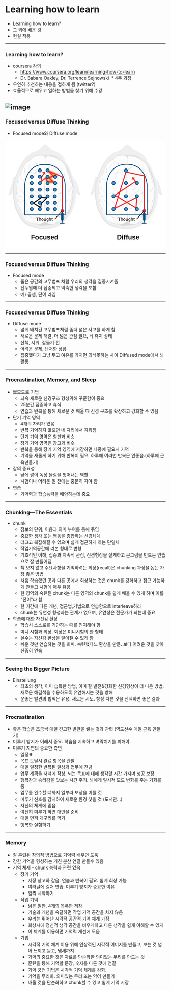 # Learning how to learn

- Learning how to learn?
- 그 외에 배운 것
- 현실 적용

---

### Learning how to learn?

* coursera 강의
  * https://www.coursera.org/learn/learning-how-to-learn
  * Dr. Babara Oakley, Dr. Terrence Sejnowski
  * 4주 과정
* 우연히 추천하는 내용을 접하게 됨 (twitter?)
* 효율적으로 배우고 일하는 방법을 찾기 위해 수강

![image](https://i.ytimg.com/vi/evLmw7UkSz0/hqdefault.jpg)
---

### Focused versus Diffuse Thinking

* Focused mode와 Diffuse mode

![image](/learning-how-to-learn/images/1.png)

---

### Focused versus Diffuse Thinking

* Focused mode
	* 좁은 공간의 고무범프 처럼 우리의 생각을 집중시켜줌
	* 전두엽에 더 집중되고 익숙한 생각을 포함
	* 예) 곱셈, 단어 라임

---

### Focused versus Diffuse Thinking
* Diffuse mode
	* 넓게 배치된 고무범프처럼 좀더 넓은 사고를 하게 함
	* 새로운 문제 해결, 더 넒은 관점 필요, 뇌 휴지 상태
	* 산책, 샤워, 잠들기 전
	* 어려운 문제, 난처한 상황
	* 집중했다가 그냥 두고 여유를 가지면 의식못하는 사이 Diffused mode에서 뇌 활동

---

### Procrastination, Memory, and Sleep
* 뽀모도로 기법
	* 뇌속 새로운 신경구조 형성위해 꾸준함이 중요
	* 25분간 집중하고 휴식
	* 연습과 반복을 통해 새로운 것 배울 때 신경 구조를 확장하고 강화할 수 있음
* 단기 기억 영역
	* 4개의 자리가 있음
	* 반복 기억하지 않으면 네 자리에서 지워짐
	* 단기 기억 영역은 칠판과 비슷
	* 장기 기억 영역은 창고과 비슷
	* 반복을 통해 장기 기억 영역에 저장하면 나중에 필요시 기억
	* 기억을 새롭게 하기 위해 반복이 필요. 하루에 여러번 반복은 안좋음.(하루에 근육만들기)
* 잠의 중요성
	* 낮에 쌓이 독성 물질을 씻어내는 역할
	* 시험이나 어려운 일 전에는 충분히 자야 함
* 연습
	* 기억력과 학습능력을 배양하는데 중요

---

### Chunking—The Essentials
* chunk
	* 정보의 단위, 이용과 의미 부여를 통해 묶임
	* 중요한 생각 또는 행동을 종합하는 신경체계
	* 더크고 복잡해질 수 있으며 쉽게 접근하게 하는 단일체
	* 작업기억공간에 리본 형태로 변형
	* 기초적인 이해, 집중과 지속적 관심, 신경형상을 짙게하고 큰그림을 만드는 연습으로 잘 만들어짐
	* 책 보지 않고 주요사항을 기억하려는 회상(recall)은 chunking 과정을 돕는 가장 좋은 방법
	* 처음 학습했던 곳과 다른 곳에서 회상하는 것은 chunk를 강화하고 접근 가능하게 만들고 시험에 매우 유용
	* 한 영역의 숙련된 chunk는 다른 영역의 chunk를 쉽게 배울 수 있게 하며 이를 "전이"라 함
	* 한 기간에 다른 개념, 접근법,기법으로 연습함으로 interleave하라
	* chunk는 유연성 형성과는 관계가 없으며, 유연성은 전문가가 되는데 중요
* 학습에 대한 자신감 환상
	* 학습시 스스로를 기만하는 때를 인지해야 함
	* 미니 시험과 회상. 회상은 미니시험의 한 형태
	* 실수는 자신감 환상을 알아챌 수 있게 함
	* 쉬운 것만 연습하는 것을 회피. 숙련했다느 환상을 만듦. 보다 어려운 것을 찾아 신중히 연습

---

### Seeing the Bigger Picture
* Einstellung
	* 최초의 생각, 이미 습득한 방법, 이미 잘 발전&강화한 신경형상이 더 나은 방법, 새로운 해결책을 수용하도록 유연해지는 것을 방해
	* 운좋은 발견의 법칙은 유용. 새로운 시도. 항상 다른 것을 선택하면 좋은 결과

---

### Procrastination
* 좋은 학습은 조금씩 매일 견고한 발판을 쌓는 것과 관련 (역도선수 매일 근육 만들기)
* 미루기 방지가 이래서 중요. 학습을 지속하고 벼락치기를 피해야.
* 미루기 지연의 중요한 측면
	* 일정표
	* 목표 도달시 완료 항목을 관찰
	* 매일 일정한 반복된 일상과 업무에 전념
	* 업무 계획을 저녁에 작성. 뇌는 목표에 대해 생각할 시간 가지며 성공 보장
	* 행복감과 승리감을 맛보는 시간 주기. 뇌에게 일시적 모드 변화를 주는 기회를 줌
	* 업무를 완수할 떄까지 일부러 보상을 미룰 것
	* 미루기 신호를 감지하여 새로운 환경 찾을 것 (도서관...)
	* 자신의 체계에 믿음
	* 여전히 미루기 하면 대안을 준비
	* 매일 먼저 개구리를 먹기
	* 행복한 실험하기

---

### Memory
* 잘 훈련된 창의적 방법으로 기억력 배우면 도움
* 강한 기억을 형성하는 거친 분산 연결 만들수 있음
* 기억 체제 - chunk 능력과 관련 있음
	* 장기 기억
		* 저장 창고와 같음. 연습과 반복이 필요. 쉽게 회상 가능
		* 여러날에 걸쳐 연습. 미루기 방지가 중요한 이유
		* 일찍 시작하기
	* 작업 기억
		* 낡은 칠판. 4개의 목록만 저장
		* 기술과 개념을 숙달하면 작업 기억 공간을 차지 않음
		* 우리는 뛰어난 시각적 공간적 기억 체계 가짐
		* 회상시에 정신적 생각 공간을 비우게하고 다른 생각을 쉽게 이해할 수 있게
		* 이 체계를 이용하면 기억력 개선에 도움
	* 기법
		* 시각적 기억 체계 이용 위해 인상적인 시각적 이미지를 만들고, 보는 것 넘어 느끼고 듣고, 냄새까지
		* 기억의 중요한 것은 자료를 단순화한 의미있는 무리를 만드는 것
		* 훈련을 통해 기억할 문장, 숫자를 다른 것에 연결
		* 기억 궁전 기법은 시각적 기억 체계를 강화.
		* 기억을 무리화. 의미있는 무리 또는 약어 만들기
		* 배울 것을 단순화하고 chunk할 수 있고 쉽게 기억 저장
